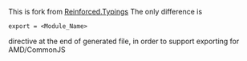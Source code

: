 This is fork from [Reinforced.Typings](https://github.com/reinforced/Reinforced.Typings)
The only difference is 
```
export = <Module_Name>
```
directive at the end of generated file, in order to support exporting for AMD/CommonJS